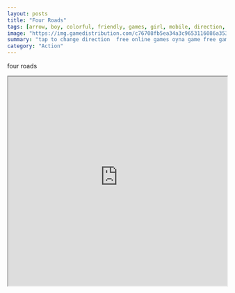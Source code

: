 ```yaml
---
layout: posts
title: "Four Roads"
tags: [arrow, boy, colorful, friendly, games, girl, mobile, direction, four, free, online, games, oyna, game, free, games, play, play, games]
image: "https://img.gamedistribution.com/c76708fb5ea34a3c9653116086a35326.jpg"
summary: "tap to change direction  free online games oyna game free games play play games"
category: "Action"
---
```


four roads

<iframe width="100%" height="480px;" src="https://html5.gamedistribution.com/c76708fb5ea34a3c9653116086a35326/"></iframe>